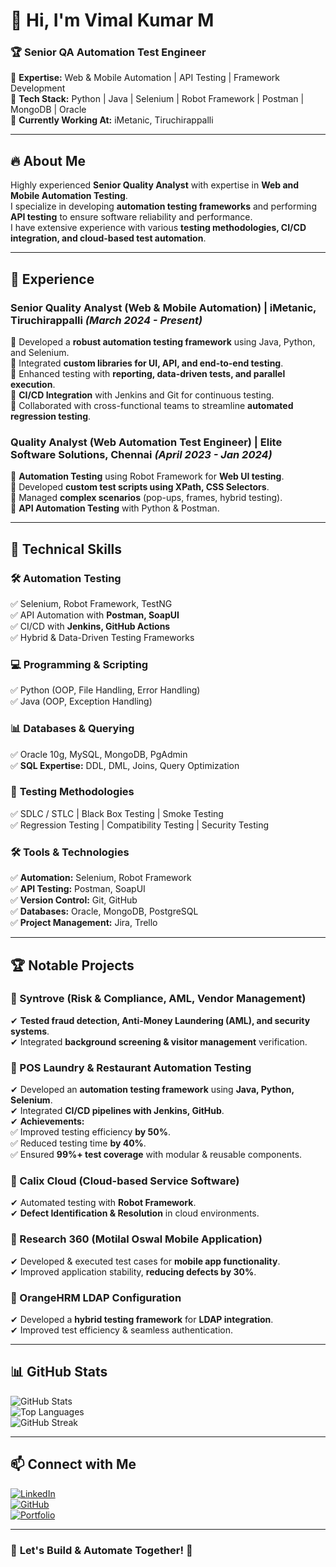 # 👋 Hi, I'm Vimal Kumar M  
### 🏆 Senior QA Automation Test Engineer  

🔹 **Expertise:** Web & Mobile Automation | API Testing | Framework Development  
🔹 **Tech Stack:** Python | Java | Selenium | Robot Framework | Postman | MongoDB | Oracle  
🔹 **Currently Working At:** iMetanic, Tiruchirappalli  

---

## 🔥 About Me  

Highly experienced **Senior Quality Analyst** with expertise in **Web and Mobile Automation Testing**.  
I specialize in developing **automation testing frameworks** and performing **API testing** to ensure software reliability and performance.  
I have extensive experience with various **testing methodologies, CI/CD integration, and cloud-based test automation**.

---

## 💼 Experience  

### **Senior Quality Analyst (Web & Mobile Automation) | iMetanic, Tiruchirappalli** *(March 2024 - Present)*  
🔹 Developed a **robust automation testing framework** using Java, Python, and Selenium.  
🔹 Integrated **custom libraries for UI, API, and end-to-end testing**.  
🔹 Enhanced testing with **reporting, data-driven tests, and parallel execution**.  
🔹 **CI/CD Integration** with Jenkins and Git for continuous testing.  
🔹 Collaborated with cross-functional teams to streamline **automated regression testing**.

### **Quality Analyst (Web Automation Test Engineer) | Elite Software Solutions, Chennai** *(April 2023 - Jan 2024)*  
🔹 **Automation Testing** using Robot Framework for **Web UI testing**.  
🔹 Developed **custom test scripts using XPath, CSS Selectors**.  
🔹 Managed **complex scenarios** (pop-ups, frames, hybrid testing).  
🔹 **API Automation Testing** with Python & Postman.

---

## 🚀 Technical Skills  

### 🛠 **Automation Testing**  
✅ Selenium, Robot Framework, TestNG  
✅ API Automation with **Postman, SoapUI**  
✅ CI/CD with **Jenkins, GitHub Actions**  
✅ Hybrid & Data-Driven Testing Frameworks  

### 💻 **Programming & Scripting**  
✅ Python (OOP, File Handling, Error Handling)  
✅ Java (OOP, Exception Handling)  

### 📊 **Databases & Querying**  
✅ Oracle 10g, MySQL, MongoDB, PgAdmin  
✅ **SQL Expertise:** DDL, DML, Joins, Query Optimization  

### 🎯 **Testing Methodologies**  
✅ SDLC / STLC | Black Box Testing | Smoke Testing  
✅ Regression Testing | Compatibility Testing | Security Testing  

### 🛠 **Tools & Technologies**  
✅ **Automation:** Selenium, Robot Framework  
✅ **API Testing:** Postman, SoapUI  
✅ **Version Control:** Git, GitHub  
✅ **Databases:** Oracle, MongoDB, PostgreSQL  
✅ **Project Management:** Jira, Trello  

---

## 🏆 Notable Projects  

### **📌 Syntrove (Risk & Compliance, AML, Vendor Management)**  
✔ **Tested fraud detection, Anti-Money Laundering (AML), and security systems**.  
✔ Integrated **background screening & visitor management** verification.  

### **📌 POS Laundry & Restaurant Automation Testing**  
✔ Developed an **automation testing framework** using **Java, Python, Selenium**.  
✔ Integrated **CI/CD pipelines with Jenkins, GitHub**.  
✔ **Achievements:**  
✅ Improved testing efficiency **by 50%**.  
✅ Reduced testing time **by 40%**.  
✅ Ensured **99%+ test coverage** with modular & reusable components.  

### **📌 Calix Cloud (Cloud-based Service Software)**  
✔ Automated testing with **Robot Framework**.  
✔ **Defect Identification & Resolution** in cloud environments.  

### **📌 Research 360 (Motilal Oswal Mobile Application)**  
✔ Developed & executed test cases for **mobile app functionality**.  
✔ Improved application stability, **reducing defects by 30%**.  

### **📌 OrangeHRM LDAP Configuration**  
✔ Developed a **hybrid testing framework** for **LDAP integration**.  
✔ Improved test efficiency & seamless authentication.  

---

## 📊 GitHub Stats  

![GitHub Stats](https://github-readme-stats.vercel.app/api?username=itsVimalkumaR&show_icons=true&theme=radical)  
![Top Languages](https://github-readme-stats.vercel.app/api/top-langs/?username=itsVimalkumaR&layout=compact&theme=radical)  
![GitHub Streak](https://github-readme-streak-stats.herokuapp.com/?user=itsVimalkumaR&theme=radical)  

---

## 📫 Connect with Me  

[![LinkedIn](https://img.shields.io/badge/LinkedIn-0077B5?style=for-the-badge&logo=linkedin)](https://www.linkedin.com/in/vkumar-m/)  
[![GitHub](https://img.shields.io/badge/GitHub-181717?style=for-the-badge&logo=github)](https://github.com/itsVimalkumaR/)  
[![Portfolio](https://img.shields.io/badge/Portfolio-FF5722?style=for-the-badge&logo=react)](https://itsvimalkumar.github.io/github-portfolio/)  

---

### 🌟 **Let's Build & Automate Together! 🚀**
